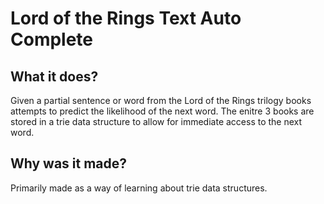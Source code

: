 # Lord of the Rings Text Auto Complete

## What it does?
Given a partial sentence or word from the Lord of the Rings trilogy books attempts to predict the likelihood of the next word. The enitre 3 books are stored in a trie data structure to allow for immediate access to the next word.

## Why was it made?
Primarily made as a way of learning about trie data structures.
